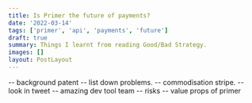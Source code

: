 ```yaml
---
title: Is Primer the future of payments?
date: '2022-03-14'
tags: ['primer', 'api', 'payments', 'future']
draft: true
summary: Things I learnt from reading Good/Bad Strategy.
images: []
layout: PostLayout
---
```


-- background patent
-- list down problems.
-- commodisation stripe.
-- look in tweet
-- amazing dev tool team
-- risks
-- value props of primer
